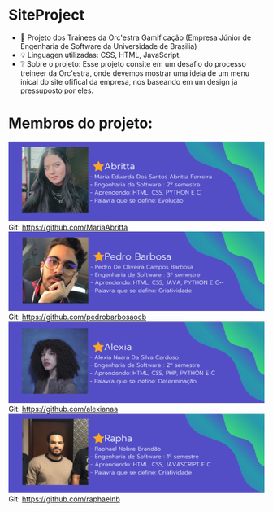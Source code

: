 # SiteProject

- 🚀 Projeto dos Trainees da Orc'estra Gamificação (Empresa Júnior de Engenharia de Software da Universidade de Brasilia)
- 💡  Linguagen utilizadas: CSS, HTML, JavaScript.
- ❔  Sobre o projeto: Esse projeto consite em um desafio do processo treineer da Orc'estra, onde devemos mostrar uma ideia de um menu inical do site ofifical da empresa, nos baseando em um design ja pressuposto por eles. 

# Membros do projeto:
![alt text](https://github.com/MariaAbritta/SiteProject/blob/Fotos-dos-membros/Maria.png)
Git: https://github.com/MariaAbritta
![alt text](https://github.com/MariaAbritta/SiteProject/blob/Fotos-dos-membros/Pedro.png)
Git: https://github.com/pedrobarbosaocb
![alt text](https://github.com/MariaAbritta/SiteProject/blob/Fotos-dos-membros/Alexia.png)
Git: https://github.com/alexianaa
![alt text](https://github.com/MariaAbritta/SiteProject/blob/Fotos-dos-membros/Rapha.png)
Git: https://github.com/raphaelnb

